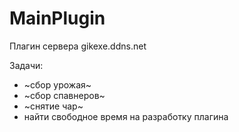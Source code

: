 # MainPlugin

Плагин сервера gikexe.ddns.net

Задачи:
- ~сбор урожая~
- ~сбор спавнеров~
- ~снятие чар~
- найти свободное время на разработку плагина
